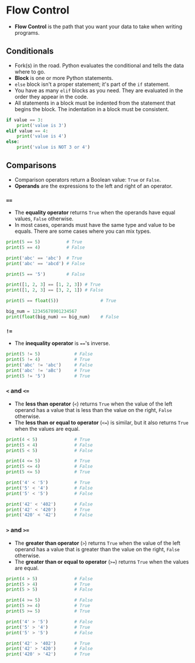 # Flow Control

- **Flow Control** is the path that you want your data to take when writing programs.

## Conditionals

- Fork(s) in the road. Python evaluates the conditional and tells the data where to go.
- **Block** is one or more Python statements.
- `else` block isn't a proper statement; it's part of the `if` statement.
- You have as many `elif` blocks as you need. They are evaluated in the order they appear in the code.
- All statements in a block must be indented from the statement that begins the block. The indentation in a block must be consistent.

```python
if value == 3:
    print('value is 3')
elif value == 4:
    print('value is 4')
else:
    print('value is NOT 3 or 4')
```

## Comparisons

- Comparison operators return a Boolean value: `True` or `False`.
- **Operands** are the expressions to the left and right of an operator.

### `==`

- The **equality operator** returns `True` when the operands have equal values, `False` otherwise.
- In most cases, operands must have the same type and value to be equals. There are some cases where you can mix types.

```python
print(5 == 5)          # True
print(5 == 4)          # False

print('abc' == 'abc')  # True
print('abc' == 'abcd') # False

print(5 == '5')        # False

print([1, 2, 3] == [1, 2, 3]) # True
print([1, 2, 3] == [3, 2, 1]) # False

print(5 == float(5))                # True

big_num = 12345678901234567
print(float(big_num) == big_num)    # False
```

### `!=`

- The **inequality operator** is `==`'s inverse. 

```python
print(5 != 5)             # False
print(5 != 4)             # True
print('abc' != 'abc')     # False
print('abc' != 'aBc')     # True
print(5 != '5')           # True
```

### `<` and `<=`

- The **less than operator** (`<`) returns `True` when the value of the left operand has a value that is less than the value on the right, `False` otherwise.
- The **less than or equal to operator** (`<=`) is similar, but it also returns `True` when the values are equal.

```python
print(4 < 5)              # True
print(5 < 4)              # False
print(5 < 5)              # False

print(4 <= 5)             # True
print(5 <= 4)             # False
print(5 <= 5)             # True

print('4' < '5')          # True
print('5' < '4')          # False
print('5' < '5')          # False

print('42' < '402')       # False
print('42' < '420')       # True
print('420' < '42')       # False
```

### `>` and `>=`

- The **greater than operator** (`>`) returns `True` when the value of the left operand has a value that is greater than the value on the right, `False` otherwise.
- The **greater than or equal to operator** (`>=`) returns `True` when the values are equal. 

```python
print(4 > 5)              # False
print(5 > 4)              # True
print(5 > 5)              # False

print(4 >= 5)             # False
print(5 >= 4)             # True
print(5 >= 5)             # True

print('4' > '5')          # False
print('5' > '4')          # True
print('5' > '5')          # False

print('42' > '402')       # True
print('42' > '420')       # False
print('420' > '42')       # True
```

